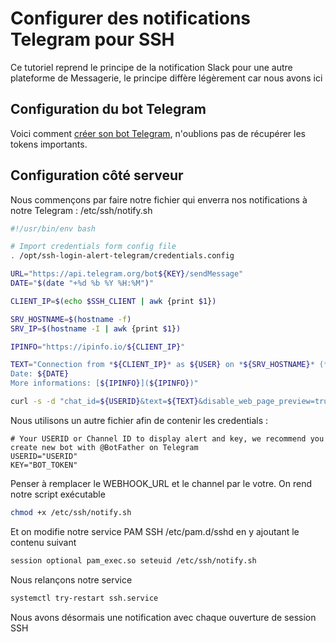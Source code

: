 # Configurer des notifications Telegram pour SSH

Ce tutoriel reprend le principe de la notification Slack pour une autre
plateforme de Messagerie, le principe diffère légèrement car nous avons
ici

## Configuration du bot Telegram

Voici comment [créer son bot
Telegram](https://www.teleme.io/articles/create_your_own_telegram_bot?hl=fr),
n'oublions pas de récupérer les tokens importants.

## Configuration côté serveur

Nous commençons par faire notre fichier qui enverra nos notifications à
notre Telegram : /etc/ssh/notify.sh

```bash
#!/usr/bin/env bash

# Import credentials form config file
. /opt/ssh-login-alert-telegram/credentials.config

URL="https://api.telegram.org/bot${KEY}/sendMessage"
DATE="$(date "+%d %b %Y %H:%M")"

CLIENT_IP=$(echo $SSH_CLIENT | awk {print $1})

SRV_HOSTNAME=$(hostname -f)
SRV_IP=$(hostname -I | awk {print $1})

IPINFO="https://ipinfo.io/${CLIENT_IP}"

TEXT="Connection from *${CLIENT_IP}* as ${USER} on *${SRV_HOSTNAME}* (*${SRV_IP}*)
Date: ${DATE}
More informations: [${IPINFO}](${IPINFO})"

curl -s -d "chat_id=${USERID}&text=${TEXT}&disable_web_page_preview=true&parse_mode=markdown" $URL
```

Nous utilisons un autre fichier afin de contenir les credentials :

    # Your USERID or Channel ID to display alert and key, we recommend you create new bot with @BotFather on Telegram
    USERID="USERID"
    KEY="BOT_TOKEN"

Penser à remplacer le WEBHOOK_URL et le channel par le votre. On rend
notre script exécutable

```bash
chmod +x /etc/ssh/notify.sh
```

Et on modifie notre service PAM SSH /etc/pam.d/sshd en y ajoutant le
contenu suivant

```bash
session optional pam_exec.so seteuid /etc/ssh/notify.sh
```

Nous relançons notre service

```bash
systemctl try-restart ssh.service
```

Nous avons désormais une notification avec chaque ouverture de session
SSH
